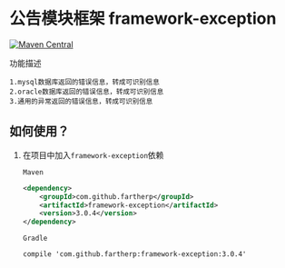 # 公告模块框架 framework-exception
[![Maven Central](https://maven-badges.herokuapp.com/maven-central/com.github.fartherp/framework-exception/badge.svg)](https://maven-badges.herokuapp.com/maven-central/com.github.fartherp/framework-exception/)

功能描述

```
1.mysql数据库返回的错误信息，转成可识别信息
2.oracle数据库返回的错误信息，转成可识别信息
3.通用的异常返回的错误信息，转成可识别信息
```

## 如何使用？
1. 在项目中加入```framework-exception```依赖

    ```Maven```
    ``` xml
    <dependency>
        <groupId>com.github.fartherp</groupId>
        <artifactId>framework-exception</artifactId>
        <version>3.0.4</version>
    </dependency>
    ```
    ```Gradle```
    ```
    compile 'com.github.fartherp:framework-exception:3.0.4'
    ```
